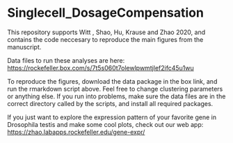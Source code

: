# Singlecell_DosageCompensation

This repository supports Witt , Shao, Hu, Krause and Zhao 2020, and contains the code neccesary to reproduce the main figures from the manuscript.  

Data files to run these analyses are here:
https://rockefeller.box.com/s/7t5s060t7olewlpwmtjlef2ifc45u1wu


To reproduce the figures, download the data package in the box link, and run the rmarkdown script above.  Feel free to change clustering parameters or anything else.  If you run into problems, make sure the data files are in the correct directory called by the scripts, and install all required packages.


If you just want to explore the expression pattern of your favorite gene in Drosophila testis and make some cool plots, check out our web app: https://zhao.labapps.rockefeller.edu/gene-expr/

